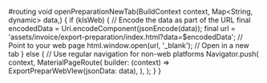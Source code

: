 #routing 
void openPreparationNewTab(BuildContext context, Map<String, dynamic> data,) {
  if (kIsWeb) {
    // Encode the data as part of the URL
    final encodedData = Uri.encodeComponent(jsonEncode(data));
    final url = 'assets/invoice/export-preparation/index.html?data=$encodedData'; // Point to your web page
    html.window.open(url, '_blank'); // Open in a new tab
  } else {
    // Use regular navigation for non-web platforms
    Navigator.push(
      context,
      MaterialPageRoute(
        builder: (context) => ExportPreparWebVIew(jsonData: data),
      ),
    );
  }
}
